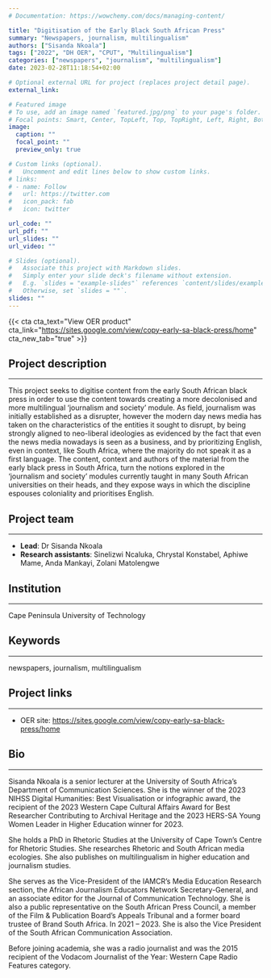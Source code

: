 ```yaml
---
# Documentation: https://wowchemy.com/docs/managing-content/

title: "Digitisation of the Early Black South African Press"
summary: "Newspapers, journalism, multilingualism"
authors: ["Sisanda Nkoala"]
tags: ["2022", "DH OER", "CPUT", "Multilingualism"]
categories: ["newspapers", "journalism", "multilingualism"]
date: 2023-02-28T11:18:54+02:00

# Optional external URL for project (replaces project detail page).
external_link: 

# Featured image
# To use, add an image named `featured.jpg/png` to your page's folder.
# Focal points: Smart, Center, TopLeft, Top, TopRight, Left, Right, BottomLeft, Bottom, BottomRight.
image:
  caption: ""
  focal_point: ""
  preview_only: true

# Custom links (optional).
#   Uncomment and edit lines below to show custom links.
# links:
# - name: Follow
#   url: https://twitter.com
#   icon_pack: fab
#   icon: twitter

url_code: ""
url_pdf: ""
url_slides: ""
url_video: ""

# Slides (optional).
#   Associate this project with Markdown slides.
#   Simply enter your slide deck's filename without extension.
#   E.g. `slides = "example-slides"` references `content/slides/example-slides.md`.
#   Otherwise, set `slides = ""`.
slides: ""
---
```



{{< cta cta_text="View OER product" cta_link="https://sites.google.com/view/copy-early-sa-black-press/home" cta_new_tab="true" >}}

## Project description
---

This project seeks to digitise content from the early South African black press in order to use the content towards creating a more decolonised and more multilingual ‘journalism and society’ module. As field, journalism was initially established as a disrupter, however the modern day news media has taken on the characteristics of the entities it sought to disrupt, by being strongly aligned to neo-liberal ideologies as evidenced by the fact that even the news media nowadays is seen as a business, and by prioritizing English, even in context, like South Africa, where the majority do not speak it as a first language.  The content, context and authors of the material from the early black press in South Africa, turn the notions explored in the ‘journalism and society’ modules currently taught in many South African universities on their heads, and they expose ways in which the discipline espouses coloniality and prioritises English. 

## Project team
---

- __Lead__: Dr Sisanda Nkoala
- __Research assistants__: Sinelizwi Ncaluka, Chrystal Konstabel, Aphiwe Mame, Anda Mankayi, Zolani Matolengwe


## Institution
---

Cape Peninsula University of Technology

## Keywords
---

newspapers, journalism, multilingualism

## Project links
---

- OER site: https://sites.google.com/view/copy-early-sa-black-press/home


## Bio
---

Sisanda Nkoala is a senior lecturer at the University of South Africa’s Department of
Communication Sciences. She is the winner of the 2023 NIHSS Digital Humanities: Best
Visualisation or infographic award, the recipient of the 2023 Western Cape Cultural Affairs
Award for Best Researcher Contributing to Archival Heritage and the 2023 HERS-SA Young
Women Leader in Higher Education winner for 2023.

She holds a PhD in Rhetoric Studies at the University of Cape Town’s Centre for Rhetoric
Studies. She researches Rhetoric and South African media ecologies. She also publishes on
multilingualism in higher education and journalism studies.

She serves as the Vice-President of the IAMCR’s Media Education Research section, the
African Journalism Educators Network Secretary-General, and an associate editor for the
Journal of Communication Technology. She is also a public representative on the South African
Press Council, a member of the Film & Publication Board’s Appeals Tribunal and a former
board trustee of Brand South Africa. In 2021 – 2023. She is also the Vice President of the South
African Communication Association.

Before joining academia, she was a radio journalist and was the 2015 recipient of the Vodacom
Journalist of the Year: Western Cape Radio Features category.
